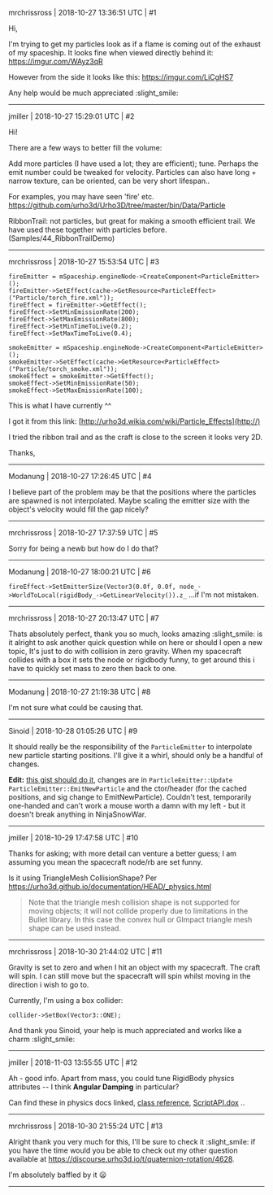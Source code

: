 mrchrissross | 2018-10-27 13:36:51 UTC | #1

Hi, 

I'm trying to get my particles look as if a flame is coming out of the exhaust of my spaceship. It looks fine when viewed directly behind it: https://imgur.com/WAyz3qR

However from the side it looks like this: https://imgur.com/LiCgHS7

Any help would be much appreciated :slight_smile:

-------------------------

jmiller | 2018-10-27 15:29:01 UTC | #2

Hi!

There are a few ways to better fill the volume:

Add more particles (I have used a lot; they are efficient); tune. Perhaps the emit number could be tweaked for velocity.
Particles can also have long + narrow texture, can be oriented, can be very short lifespan..

For examples, you may have seen 'fire' etc.
  https://github.com/urho3d/Urho3D/tree/master/bin/Data/Particle


RibbonTrail: not particles, but great for making a smooth efficient trail. We have used these together with particles before.
(Samples/44_RibbonTrailDemo)

-------------------------

mrchrissross | 2018-10-27 15:53:54 UTC | #3

    fireEmitter = mSpaceship.engineNode->CreateComponent<ParticleEmitter>();
	fireEmitter->SetEffect(cache->GetResource<ParticleEffect>("Particle/torch_fire.xml"));
	fireEffect = fireEmitter->GetEffect();
	fireEffect->SetMinEmissionRate(200);
	fireEffect->SetMaxEmissionRate(800);
	fireEffect->SetMinTimeToLive(0.2);
	fireEffect->SetMaxTimeToLive(0.4);

	smokeEmitter = mSpaceship.engineNode->CreateComponent<ParticleEmitter>();
	smokeEmitter->SetEffect(cache->GetResource<ParticleEffect>("Particle/torch_smoke.xml"));
	smokeEffect = smokeEmitter->GetEffect();
	smokeEffect->SetMinEmissionRate(50);
	smokeEffect->SetMaxEmissionRate(100);

This is what I have currently ^^

I got it from this link: [http://urho3d.wikia.com/wiki/Particle_Effects](http://) 

I tried the ribbon trail and as the craft is close to the screen it looks very 2D.

Thanks,

-------------------------

Modanung | 2018-10-27 17:26:45 UTC | #4

I believe part of the problem may be that the positions where the particles are spawned is not interpolated. Maybe scaling the emitter size with the object's velocity would fill the gap nicely?

-------------------------

mrchrissross | 2018-10-27 17:37:59 UTC | #5

Sorry for being a newb but how do I do that?

-------------------------

Modanung | 2018-10-27 18:00:21 UTC | #6

`fireEffect->SetEmitterSize(Vector3(0.0f, 0.0f, node_->WorldToLocal(rigidBody_->GetLinearVelocity()).z_`
...if I'm not mistaken.

-------------------------

mrchrissross | 2018-10-27 20:13:47 UTC | #7

Thats absolutely perfect, thank you so much, looks amazing :slight_smile: is it alright to ask another quick question while on here or should I open a new topic, It's just to do with collision in zero gravity. When my spacecraft collides with a box it sets the node or rigidbody funny, to get around this i have to quickly set mass to zero then back to one.

-------------------------

Modanung | 2018-10-27 21:19:38 UTC | #8

I'm not sure what could be causing that.

-------------------------

Sinoid | 2018-10-28 01:05:26 UTC | #9

It should really be the responsibility of the `ParticleEmitter` to interpolate new particle starting positions. I'll give it a whirl, should only be a handful of changes.

**Edit:** [this gist should do it](https://gist.github.com/JSandusky/73b4db349983d184b90e4dd96b74d30f), changes are in `ParticleEmitter::Update` `ParticleEmitter::EmitNewParticle` and the ctor/header (for the cached positions, and sig change to EmitNewParticle). Couldn't test, temporarily one-handed and can't work a mouse worth a damn with my left - but it doesn't break anything in NinjaSnowWar.

-------------------------

jmiller | 2018-10-29 17:47:58 UTC | #10

Thanks for asking; with more detail can venture a better guess; I am assuming you mean the spacecraft node/rb are set funny.

Is it using TriangleMesh CollisionShape?
Per https://urho3d.github.io/documentation/HEAD/_physics.html
> Note that the triangle mesh collision shape is not supported for moving objects; it will not collide properly due to limitations in the Bullet library. In this case the convex hull or GImpact triangle mesh shape can be used instead.

-------------------------

mrchrissross | 2018-10-30 21:44:02 UTC | #11

Gravity is set to zero and when I hit an object with my spacecraft. The craft will spin. I can still move but the spacecraft will spin whilst moving in the direction i wish to go to. 

Currently, I'm using a box collider: 

    collider->SetBox(Vector3::ONE);

And thank you Sinoid, your help is much appreciated and works like a charm :slight_smile:

-------------------------

jmiller | 2018-11-03 13:55:55 UTC | #12

Ah - good info. Apart from mass, you could tune RigidBody physics attributes -- I think **Angular Damping** in particular?

Can find these in physics docs linked, [class reference](https://urho3d.github.io/documentation/HEAD/class_urho3_d_1_1_rigid_body.html), [ScriptAPI.dox](https://github.com/urho3d/Urho3D/blob/master/Docs/ScriptAPI.dox) ..

-------------------------

mrchrissross | 2018-10-30 21:55:24 UTC | #13

Alright thank you very much for this, I'll be sure to check it :slight_smile:  if you have the time would you be able to check out my other question available at https://discourse.urho3d.io/t/quaternion-rotation/4628.

I'm absolutely baffled by it :frowning:

-------------------------

